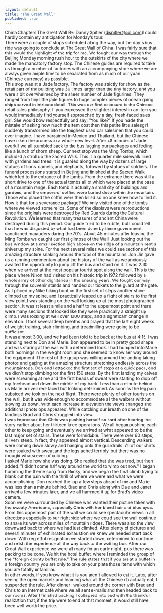 ```yaml
---
layout: default
title: "The Great Wall"
published: true
---
```


China Chapters
The Great Wall
By: Danny Spitler (dispitler@aol.com)I could hardly contain my anticipation for Monday's tour.  
There were a couple of stops scheduled along the way, but 
the day's bus ride was going to conclude at The Great Wall 
of China. I was fairly sure that this would the highlight 
of the trip for me. We fought our way through the Beijing Monday morning rush 
hour to the outskirts of the city where we made the 
mandatory factory stop.  The Chinese guides are required to 
take us through a number of factories with an accompanying 
store where we are always given ample time to be separated 
from as much of our yuan (Chinese currency) as possible.   
This stop was at a Jade factory.  The factory was strictly 
for show as the retail part of the building was 30 times 
larger than the tiny factory, and you were a bit 
overwhelmed by the sheer number of Jade figurines.  They 
ranged from tiny little jade figures to huge complex pieces 
of ocean going ships carved in intricate detail.   This was our first exposure to the Chinese retail sales 
philosophy.  If you expressed the slightest interest in an 
item you would immediately find yourself approached by a 
tiny, fresh-faced sales girl.  She would bow respectfully 
and say; "You like?"  If you made the mistake of asking how 
much the item cost then this petite little salesgirl 
suddenly transformed into the toughest used car salesmen 
that you could ever imagine.   I have bargained in Mexico 
and Thailand, but the Chinese have taken the process to a 
whole new level.  After 45 minutes of Jade overkill we all 
stumbled back to the bus lugging our packages and feeling 
like a bunch of shorn sheep. Our next stop was the Ming Tombs, which included a stroll 
up the Sacred Walk.  This is a quarter mile sidewalk lined 
with gardens and trees.  It is guarded along the way by 
dozens of large statues of lions, camels, and elephants, 
followed by statues of soldiers.  The funeral processions 
started in Beijing and finished at the Sacred Walk, which 
led to the entrance of the tombs.  From the entrance there 
was still a short drive to one of the actual tombs all of 
which were placed at the base of a mountain range.  Each 
tomb is actually a small city of buildings and gardens, and 
the emperors' coffins were buried deep within the 
mountain.  Those who placed the coffin were then killed so 
no one knew how to find it.  How is that for a severance 
package?   We only visited one of the tombs where we viewed some 
relics.  Some of the displays were reproductions since the 
originals were destroyed by Red Guards during the Cultural 
Revolution.  We learned that many treasures of ancient 
China were destroyed during this period.  Our guide tried 
to be subtle, but I could tell that he was disgusted by 
what had been done by these government sanctioned marauders 
during the 70's. About 45 minutes after leaving the Ming Tombs we caught our 
first glimpse of the Wall.  Just looking out the bus window 
at a small section high above on the ridge of a mountain 
sent a shiver up my spine.  For the next several miles we 
could see sections of this amazing structure snaking around 
the tops of the mountains.  Jon Jin gave us a running 
commentary about the history of the wall as we anxiously 
awaited the opportunity to jump off the bus and stand on 
it. It was 2:30 when we arrived at the most popular tourist 
spot along the wall.  This is the place where Nixon had 
visited on his historic trip in 1972 followed by a whole 
array of other dignitaries in the ensuing years.  We fought 
our way through the souvenir stands and handed our tickets 
to the guard at the gate.  As I placed my Nike hiking boot 
on the first set of steps another shiver climbed up my 
spine, and I practically leaped up a flight of stairs to 
the first view point.I was standing on the wall looking up at the most 
photographed section.  It was at least a mile and a half to 
the uppermost point and there were many sections that 
looked like they were practically a straight up climb.  I 
was looking at well over 1000 steps, and a significant 
change in elevation.  I took several deep breaths and 
prayed that the last eight weeks of weight training, stair 
climbing, and treadmilling were going to be sufficient.   
It was almost 3:00, and we had been told to be back at the 
bus at 4:15.  I was standing next to Don and Marie.  Don 
appeared to be in pretty good shape and was staring at the 
wall with a determined look.  I had bumped into Marie both 
mornings in the weight room and she seemed to know her way 
around the equipment.  The rest of the group was milling 
around the landing taking photos and gaping at the amazing 
structure stretching endlessly across the mountaintops. Don and I attacked the first set of steps at a quick pace, 
and we didn't stop climbing for the first 150 steps.  By 
the first landing my calves were screaming at me and the 
first beads of sweat were starting to drop off my forehead 
and down the middle of my back.  Less than a minute behind 
us Marie arrived red-faced but looking determined.  As soon 
as the leg pain subsided we took on the next flight.  There 
were plenty of other tourists on the wall, but it was wide 
enough to accommodate all the walkers without slowing us 
down.  With each increase in elevation the views changed and 
additional photo ops appeared.  While catching our breath 
on one of the landings Brad and Chris struggled into view.  
I was impressed that Chris was pushing herself so hard 
after hearing the story earlier about her thirteen knee 
operations.  We all began pushing each other to keep going 
and eventually we arrived at what appeared to be the last 
major set of stairs.  These were formidable.  There were 
over 60 steps, all very steep.  In fact, they appeared 
almost vertical.  Descending walkers were coming down 
slowly and hanging onto the guardrails.   All of our shirts were soaked with sweat and the legs ached 
terribly, but there was no thought whatsoever of quitting.  
I asked Marie how she was doing.   She replied that she was 
tired, but then added, "I didn't come half way around the 
world to wimp out now."  I began humming the theme song 
from Rocky, and we began the final climb trying to blank 
out the pain with the thrill of where we were and what we 
were accomplishing.  Don reached the top a few steps ahead 
of me and Marie was less than a minute behind.  Brad and 
Chris along with Dale and Janet arrived a few minutes 
later, and we all hammed it up for Brad's video camera.  
Soon we were surrounded by Chinese who wanted their picture 
taken with the sweaty Americans, especially Chris with her 
blond hair and blue eyes.  From this uppermost part of the wall we could see 
spectacular views in all directions especially to our right 
side where we could see the wall continue to snake its way 
across miles of mountain ridges.  There was also the view 
downward back to where we had just climbed.  After plenty 
of pictures and several minutes of exhilarated exhaustion 
we knew we needed start back down.  With regretful 
resignation we started down, determined to continue and 
relish the experience all the way back to the waiting bus.  After our Great Wall experience we were all ready for an 
early night, plus there was packing to be done.  We hit the 
hotel buffet, where I reminded the group of the "foreign 
county buffet rule."  The rule states that if you are at a 
buffet in a foreign country you are only to take on your 
plate those items with which you are totally unfamiliar.  
In other words, if you know what it is you aren't allowed 
to eat it.  Later, after seeing the open markets and 
learning what all the Chinese do actually eat, I suspended 
the rule. After dinner I walked around the corner with Brad and Chris 
to an Internet café where we all sent e-mails and then 
headed back to our rooms.  After I finished packing I 
collapsed into bed with the thankful realization that, if 
the trip were to end at that moment, it would still have 
been well worth the price.
